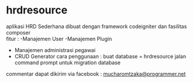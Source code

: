 # hrdresource
aplikasi HRD Sederhana  dibuat dengan framework codeigniter dan fasilitas composer  
  fitur : 
-Manajemen User 
-Manajemen Plugin 
- Manajemen administrasi pegawai 
- CRUD Generator 
 cara penggunaan : 
 buat database = hrdresource 
 jalan command prompt  untuk migration database 
 
 commentar dapat dikirim via facebook : mucharomtzaka@programmer.net 


